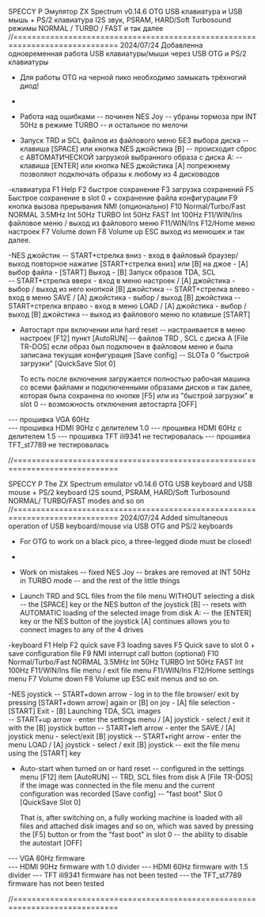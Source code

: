 SPECCY P 
Эмулятор ZX Spectrum v0.14.6
 OTG USB клавиатура и USB мышь + PS/2 клавиатура
 I2S звук, PSRAM, HARD/Soft Turbosound 
 режимы  NORMAL / TURBO / FAST
 и так далее
  //=============================================================================
2024/07/24
Добавленна одновременная работа USB клавиатуры/мыши через USB OTG 
и PS/2 клавиатуры

- Для работы OTG на черной пико необходимо замыкать трёхногий диод!

- 

- Работа над ошибками
-- починен NES Joy
-- убраны тормоза при INT 50Hz в режиме TURBO 
-- и остальное по мелочи

- Запуск TRD и SCL файлов из файлового меню БЕЗ выбора диска
  -- клавиша [SPACE]  или кнопка NES джойстика  [B] 
  -- происходит сброс с АВТОМАТИЧЕСКОЙ загрузкой выбранного образа с диска A:
  -- клавиша [ENTER]  или кнопка NES джойстика  [A] попрежнему 
     позволяют подключать образы к любому из 4 дисководов 

-клавиатура 
F1 Help
F2 быстрое сохранение
F3 загрузка сохранений
F5 Быстрое сохранение в slot 0 + сохранение файла конфигурации
F9 кнопка вызова прерывания NMI (опционально)
F10 Normal/Turbo/Fast
  NORMAL 3.5MHz Int 50Hz 
  TURBO  Int 50Hz 
  FAST   Int 100Hz 
F11/WIN/Ins  файловое меню / выход из файлового меню F11/WIN/Ins
F12/Home меню настроек 
F7 Volume down 
F8 Volume up
ESC  выход из менюшек и так далее.

-NES джойстик
-- START+стрелка вниз  - вход в файловый браузер/ выход повторное нажатие [START+стрелка вниз]  или [B] на джое
                       - [A] выбор файла
                       - [START] Выход
                       - [B] Запуск образов TDA, SCL  
-- START+стрелка вверх  - вход в меню настроек / [A] джойстика - выбор / выход из него кнопкой [B] джойстика
-- START+стрелка влево -  вход в меню SAVE / [A] джойстика - выбор / выход  [B] джойстика
-- START+стрелка вправо - вход в меню LOAD / [A] джойстика - выбор / выход [B] джойстика
-- выход из файлового меню по клавише [START] 

- Aвтостарт при включении или hard reset
  -- настраивается в меню настроек [F12] пункт [AutoRUN]
  -- файлов TRD , SCL с диска A [File TR-DOS]
     если образ был подключен в файловом меню 
     и была записана текущая конфигурация [Save config]
  -- SLOTa 0  "быстрой загрузки" [QuickSave Slot 0]
  
   То есть после включения загружается полностью рабочая машина 
     со всеми файлами и подключенными образами дисков и так далее,
     которая была сохранена по кнопке [F5] или из "быстрой загрузки" в slot 0
   -- возможность отключения автостарта [OFF]

--- прошивка VGA 60Hz  
--- прошивка HDMI 90Hz с делителем 1.0
--- прошивка HDMI 60Hz с делителем 1.5
--- прошивка TFT ili9341 не тестировалась
--- прошивка TFT_st7789 не тестировалась

 //=============================================================================

 SPECCY P 
The ZX Spectrum emulator v0.14.6
OTG USB keyboard and USB mouse + PS/2 keyboard
 I2S sound, PSRAM, HARD/Soft Turbosound 
 NORMAL/ TURBO/FAST modes
and so on
  //=============================================================================
2024/07/24
Added simultaneous operation of USB keyboard/mouse via USB OTG
and PS/2 keyboards

- For OTG to work on a black pico, a three-legged diode must be closed!

- 

- Work on mistakes
-- fixed NES Joy
-- brakes are removed at INT 50Hz in TURBO mode 
-- and the rest of the little things

- Launch TRD and SCL files from the file menu WITHOUT selecting a disk
  -- the [SPACE] key or the NES button of the joystick [B]
-- resets with AUTOMATIC loading of the selected image from disk A:
-- the [ENTER] key or the NES button of the joystick [A] continues 
     allows you to connect images to any of the 4 drives 

-keyboard 
F1 Help
F2 quick save
F3 loading saves
F5 Quick save to slot 0 + save configuration file
F9 NMI interrupt call button (optional)
F10 Normal/Turbo/Fast
NORMAL 3.5MHz Int 50Hz 
  TURBO  Int 50Hz 
  FAST   Int 100Hz 
F11/WIN/Ins file menu / exit file menu F11/WIN/Ins
F12/Home settings menu 
F7 Volume down 
F8 Volume up
ESC exit menus and so on.

-NES joystick
-- START+down arrow - log in to the file browser/ exit by pressing [START+down arrow] again  or [B] on joy
                       - [A] file selection
                       - [START] Exit
                       - [B] Launching TDA, SCL images  
-- START+up arrow - enter the settings menu / [A] joystick - select / exit it with the [B] joystick button
-- START+left arrow - enter the SAVE / [A] joystick menu - select/exit [B] joystick
-- START+right arrow - enter the menu LOAD / [A] joystick - select / exit [B] joystick
-- exit the file menu using the [START] key 

- Auto-start when turned on or hard reset
-- configured in the settings menu [F12] item [AutoRUN]
-- TRD, SCL files from disk A [File TR-DOS]
     if the image was connected in the file menu 
     and the current configuration was recorded [Save config]
-- "fast boot" Slot 0 [QuickSave Slot 0]
  
   That is, after switching on, a fully working machine is loaded 
     with all files and attached disk images and so on,
     which was saved by pressing the [F5] button or from the "fast boot" in slot 0
-- the ability to disable the autostart [OFF]

--- VGA 60Hz firmware  
--- HDMI 90Hz firmware with 1.0 divider
--- HDMI 60Hz firmware with 1.5 divider
--- TFT ili9341 firmware has not been tested
--- the TFT_st7789 firmware has not been tested

 //=============================================================================
